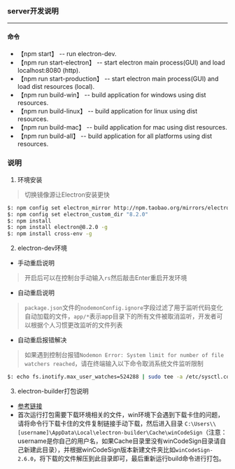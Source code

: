 ### server开发说明
--------------

#### 命令
* 【npm start】 -- run electron-dev.
* 【npm run start-electron】 -- start electron main process(GUI) and load localhost:8080 (http).
* 【npm run start-production】 -- start electron main process(GUI) and load dist resources (local).
* 【npm run build-win】 -- build application for windows using dist resources.
* 【npm run build-linux】 -- build application for linux using dist resources.
* 【npm run build-mac】 -- build application for mac using dist resources.
* 【npm run build-all】 -- build application for all platforms using dist resources.

### 说明
1. 环境安装  
>切换镜像源让Electron安装更快
```sh
$: npm config set electron_mirror http://npm.taobao.org/mirrors/electron/
$: npm config set electron_custom_dir "8.2.0"
$: npm install
$: npm install electron@8.2.0 -g
$: npm install cross-env -g
```

2. electron-dev环境
* 手动重启说明
>开启后可以在控制台手动输入`rs`然后敲击Enter重启开发环境
* 自动重启说明
>`package.json`文件的`nodemonConfig.ignore`字段过滤了用于监听代码变化自动加载的文件，`app/*`表示app目录下的所有文件被取消监听，开发者可以根据个人习惯更改监听的文件列表
* 自动重启报错解决  
>如果遇到控制台报错`Nodemon Error: System limit for number of file watchers reached`，请在终端输入以下命令取消系统文件监听限制
```sh
$: echo fs.inotify.max_user_watches=524288 | sudo tee -a /etc/sysctl.conf && sudo sysctl -p
```

3. electron-builder打包说明

* [参考链接](https://zhuanlan.zhihu.com/p/110448415)
* 首次运行打包需要下载环境相关的文件，win环境下会遇到下载卡住的问题，请将命令行下载卡住的文件复制链接手动下载，然后进入目录
`C:\Users\\[username]\AppData\Local\electron-builder\Cache\winCodeSign`（注意：username是你自己的用户名，如果Cache目录里没有winCodeSign目录请自己新建此目录），并根据winCodeSign版本新建文件夹比如`winCodeSign-2.6.0`，将下载的文件解压到此目录即可，最后重新运行build命令进行打包。